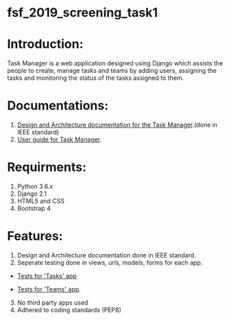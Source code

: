 # fsf_2019_screening_task1

# Introduction:
Task Manager is a web application designed using Django which assists the people to create, manage tasks and teams by adding users, assigning the tasks and monitoring the status of the tasks assigned to them.

# Documentations:
1. [Design and Architecture documentation for the Task Manager](https://github.com/PatrickJason/fsf_2019_screening_task1/blob/master/Design%20and%20architecture%20documentation.pdf).(done in IEEE standard)
2. [User guide for Task Manager](https://github.com/PatrickJason/fsf_2019_screening_task1/blob/master/Task%20Manager%20user%20guide.pdf).

# Requirments:
1. Python 3.6.x
2. Django 2.1
3. HTML5 and CSS
4. Bootstrap 4

# Features:
1. Design and Architecture documentation done in IEEE standard.
2. Seperate testing done in views, urls, models, forms for each app.

* [Tests for 'Tasks' app](https://github.com/PatrickJason/fsf_2019_screening_task1/tree/master/tasks/tests)

* [Tests for 'Teams' app](https://github.com/PatrickJason/fsf_2019_screening_task1/tree/master/teams/tests). 

3. No third party apps used
4. Adhered to coding standards (PEP8)
